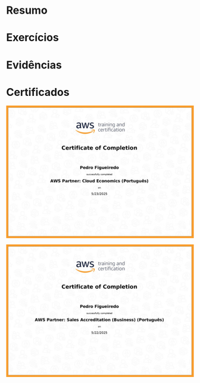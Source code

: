 
# Resumo

# Exercícios

# Evidências

# Certificados

![AWS Cloud Economics](../Sprint4/Certificados/Cloud%20Economics/AWS%20Partner%20Cloud%20Economics_page-0001.jpg)

![AWS Cloud Sales](../Sprint4/Certificados/Sales%20Accreditation/AWS%20Partner%20Sales%20Accreditation_page-0001.jpg)
